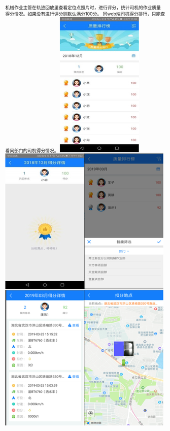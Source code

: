 机械作业主管在轨迹回放里查看定位点照片时，进行评分，统计司机的作业质量
得分情况。如果没有进行评分则默认满分100分。
同web端司机得分排行，只能查看同部门的司机得分情况。
![](images/410-1.jpg)![](images/411-1.jpg)![](images/412-1.png)![](images/413-1.png)![](images/414-1.png)